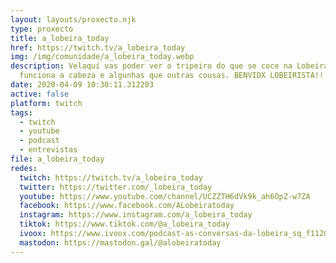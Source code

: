 ```yaml
---
layout: layouts/proxecto.njk
type: proxecto
title: a_lobeira_today
href: https://twitch.tv/a_lobeira_today
img: /img/comunidade/a_lobeira_today.webp
description: Velaquí vas poder ver o tripeiro do que se coce na Lobeira, como
  funciona a cabeza e algunhas que outras cousas. BENVIDX LOBEIRISTA!!!
date: 2020-04-09 10:30:11.312203
active: false
platform: twitch
tags:
  - twitch
  - youtube
  - podcast
  - entrevistas
file: a_lobeira_today
redes:
  twitch: https://twitch.tv/a_lobeira_today
  twitter: https://twitter.com/_lobeira_today
  youtube: https://www.youtube.com/channel/UCZZTH6dVk9k_ah6OpZ-w7ZA
  facebook: https://www.facebook.com/ALobeiratoday
  instagram: https://www.instagram.com/a_lobeira_today
  tiktok: https://www.tiktok.com/@a_lobeira_today
  ivoox: https://www.ivoox.com/podcast-as-conversas-da-lobeira_sq_f11207119_1.html
  mastodon: https://mastodon.gal/@alobeiratoday
---
```

